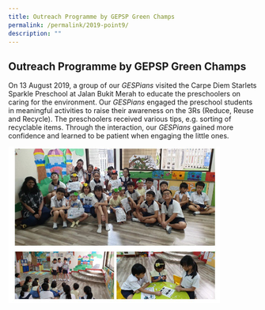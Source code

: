 ```yaml
---
title: Outreach Programme by GEPSP Green Champs
permalink: /permalink/2019-point9/
description: ""
---
```


## Outreach Programme by GEPSP Green Champs

On 13 August 2019, a group of our _GESPians_ visited the Carpe Diem Starlets Sparkle Preschool at Jalan Bukit Merah to educate the preschoolers on caring for the environment. Our _GESPians_ engaged the preschool students in meaningful activities to raise their awareness on the 3Rs (Reduce, Reuse and Recycle). The preschoolers received various tips, e.g. sorting of recyclable items. Through the interaction, our _GESPians_ gained more confidence and learned to be patient when engaging the little ones.

<img src="/images/photo1669027980.jpeg" style="width:85%">